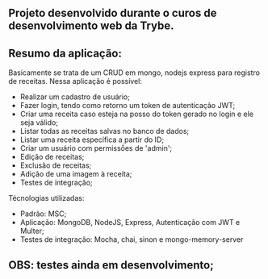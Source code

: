 ## Projeto desenvolvido durante o curos de desenvolvimento web da Trybe.

## Resumo da aplicação:
Basicamente se trata de um CRUD em mongo, nodejs express para registro de receitas. Nessa aplicação é possível:
* Realizar um cadastro de usuário;
* Fazer login, tendo como retorno um token de autenticação JWT;
* Criar uma receita caso esteja na posso do token gerado no login e ele seja válido;
* Listar todas as receitas salvas no banco de dados;
* Listar uma receita específica a partir do ID;
* Criar um usuário com permissṍes de 'admin';
* Edição de receitas;
* Exclusão de receitas;
* Adição de uma imagem à receita;
* Testes de integração;

Técnologias utilizadas:
  * Padrão: MSC;
  * Aplicação: MongoDB, NodeJS, Express, Autenticação com JWT e Multer;
  * Testes de integração: Mocha, chai, sinon e mongo-memory-server

## OBS: testes ainda em desenvolvimento;
